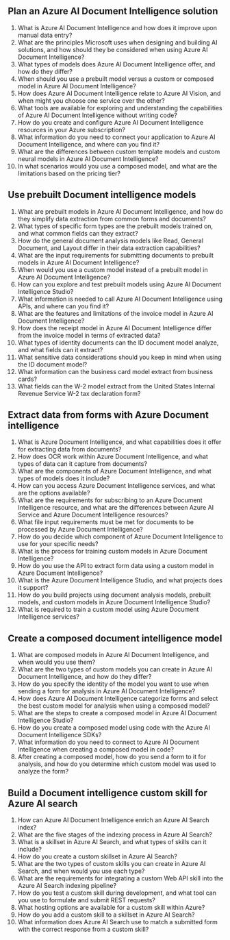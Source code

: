 ## Plan an Azure AI Document Intelligence solution
1. What is Azure AI Document Intelligence and how does it improve upon manual data entry?
2. What are the principles Microsoft uses when designing and building AI solutions, and how should they be considered when using Azure AI Document Intelligence?
3. What types of models does Azure AI Document Intelligence offer, and how do they differ?
4. When should you use a prebuilt model versus a custom or composed model in Azure AI Document Intelligence?
5. How does Azure AI Document Intelligence relate to Azure AI Vision, and when might you choose one service over the other?
6. What tools are available for exploring and understanding the capabilities of Azure AI Document Intelligence without writing code?
7. How do you create and configure Azure AI Document Intelligence resources in your Azure subscription?
8. What information do you need to connect your application to Azure AI Document Intelligence, and where can you find it?
9. What are the differences between custom template models and custom neural models in Azure AI Document Intelligence?
10. In what scenarios would you use a composed model, and what are the limitations based on the pricing tier?

## Use prebuilt Document intelligence models
1. What are prebuilt models in Azure AI Document Intelligence, and how do they simplify data extraction from common forms and documents?
2. What types of specific form types are the prebuilt models trained on, and what common fields can they extract?
3. How do the general document analysis models like Read, General Document, and Layout differ in their data extraction capabilities?
4. What are the input requirements for submitting documents to prebuilt models in Azure AI Document Intelligence?
5. When would you use a custom model instead of a prebuilt model in Azure AI Document Intelligence?
6. How can you explore and test prebuilt models using Azure AI Document Intelligence Studio?
7. What information is needed to call Azure AI Document Intelligence using APIs, and where can you find it?
8. What are the features and limitations of the invoice model in Azure AI Document Intelligence?
9. How does the receipt model in Azure AI Document Intelligence differ from the invoice model in terms of extracted data?
10. What types of identity documents can the ID document model analyze, and what fields can it extract?
11. What sensitive data considerations should you keep in mind when using the ID document model?
12. What information can the business card model extract from business cards?
13. What fields can the W-2 model extract from the United States Internal Revenue Service W-2 tax declaration form?

## Extract data from forms with Azure Document intelligence
1. What is Azure Document Intelligence, and what capabilities does it offer for extracting data from documents?
2. How does OCR work within Azure Document Intelligence, and what types of data can it capture from documents?
3. What are the components of Azure Document Intelligence, and what types of models does it include?
4. How can you access Azure Document Intelligence services, and what are the options available?
5. What are the requirements for subscribing to an Azure Document Intelligence resource, and what are the differences between Azure AI Service and Azure Document Intelligence resources?
6. What file input requirements must be met for documents to be processed by Azure Document Intelligence?
7. How do you decide which component of Azure Document Intelligence to use for your specific needs?
8. What is the process for training custom models in Azure Document Intelligence?
9. How do you use the API to extract form data using a custom model in Azure Document Intelligence?
10. What is the Azure Document Intelligence Studio, and what projects does it support?
11. How do you build projects using document analysis models, prebuilt models, and custom models in Azure Document Intelligence Studio?
12. What is required to train a custom model using Azure Document Intelligence services?

## Create a composed document intelligence model
1. What are composed models in Azure AI Document Intelligence, and when would you use them?
2. What are the two types of custom models you can create in Azure AI Document Intelligence, and how do they differ?
3. How do you specify the identity of the model you want to use when sending a form for analysis in Azure AI Document Intelligence?
4. How does Azure AI Document Intelligence categorize forms and select the best custom model for analysis when using a composed model?
5. What are the steps to create a composed model in Azure AI Document Intelligence Studio?
6. How do you create a composed model using code with the Azure AI Document Intelligence SDKs?
7. What information do you need to connect to Azure AI Document Intelligence when creating a composed model in code?
8. After creating a composed model, how do you send a form to it for analysis, and how do you determine which custom model was used to analyze the form?

## Build a Document intelligence custom skill for Azure AI search
1. How can Azure AI Document Intelligence enrich an Azure AI Search index?
2. What are the five stages of the indexing process in Azure AI Search?
3. What is a skillset in Azure AI Search, and what types of skills can it include?
4. How do you create a custom skillset in Azure AI Search?
5. What are the two types of custom skills you can create in Azure AI Search, and when would you use each type?
6. What are the requirements for integrating a custom Web API skill into the Azure AI Search indexing pipeline?
7. How do you test a custom skill during development, and what tool can you use to formulate and submit REST requests?
8. What hosting options are available for a custom skill within Azure?
9. How do you add a custom skill to a skillset in Azure AI Search?
10. What information does Azure AI Search use to match a submitted form with the correct response from a custom skill?